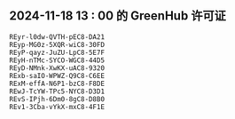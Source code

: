 ## 2024-11-18 13 : 00 的 GreenHub 许可证
```
REyr-l0dw-QVTH-pEC8-DA21
REyp-MG0z-5XQR-wiC8-30FD
REyP-qayz-JuZU-LpC8-5E7F
REyH-nTMc-SYCO-WGC8-44D5
REyD-NMnk-XwKX-uAC8-9320
RExb-saIO-WPWZ-Q9C8-C6EE
RExM-effA-N6P1-bzC8-F8DE
REwJ-TcYW-TPc5-NYC8-D3D1
REvS-IPjh-6Dm0-8gC8-D8B0
REv1-3Cba-vYkX-mxC8-4F1E
```
